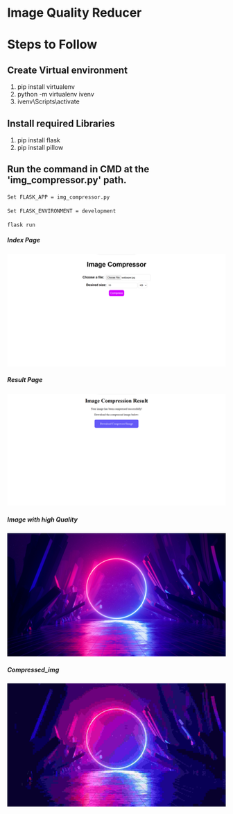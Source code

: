 # **Image Quality Reducer**
# **Steps to Follow**

## Create Virtual environment

1. pip install virtualenv
2. python -m virtualenv ivenv
3. ivenv\Scripts\activate

## Install required Libraries

1. pip install flask
2. pip install pillow

## Run the command in CMD at the 'img_compressor.py' path.

    Set FLASK_APP = img_compressor.py

    Set FLASK_ENVIRONMENT = development

    flask run



##### Index Page

![1681604164113](image/readme/1681604164113.png)

##### Result Page

![1681604195230](image/readme/1681604195230.png)

##### Image with high Quality

![1681603872763](image/readme/1681603872763.png)

##### Compressed_img

![1681603856256](image/readme/1681603856256.png)
